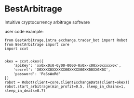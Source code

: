 # BestArbitrage
Intuitive cryptocurrency arbitrage software

user code example:
```
from BestArbitrage.intra_exchange.trader_bot import Robot
from BestArbitrage import core
import ccxt


okex = ccxt.okex({
    'apiKey': 'xx0xx0x0-0y00-0000-0x0x-x00xx0xxxxx0x',
    'secret': 'X0XXXX0XXXXXX00XXXXX00XX00XX0X0X',
    'password': 'PaSsWoRd'
})
robot = Robot(client=core.ClientExchangeData(client=okex))
robot.start_arbitrage(min_profit=0.5, sleep_in_chains=1, sleep_in_deals=0.7)
```

